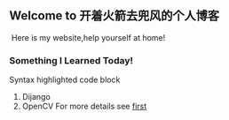 ## Welcome to 开着火箭去兜风的个人博客
  Here is my website,help yourself at home!
### Something I Learned Today!
Syntax highlighted code block
1. Dijango
2. OpenCV
For more details see [first](https://github.com/Chenye0926/myCSDN/first.md)

